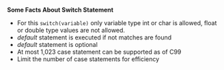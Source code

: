 
**Some Facts About Switch Statement**

- For this `switch(variable)` only variable type int or char is allowed, float or double type values are not allowed.
- *default* statement is executed if not matches are found
- *default* statement is optional
- At most 1,023 case statement can be supported as of C99
- Limit the number of case statements for efficiency

